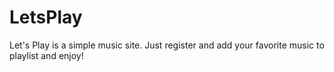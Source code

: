 LetsPlay
========

Let's Play is a simple music site. Just register and add your favorite music to playlist and enjoy!
